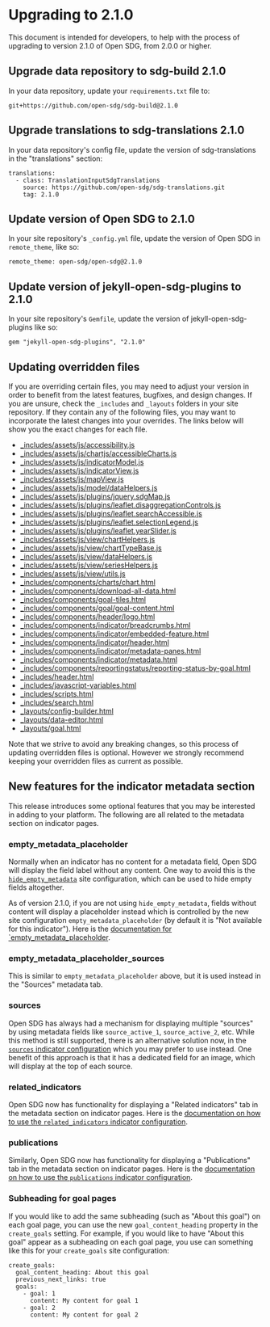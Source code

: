 <h1>Upgrading to 2.1.0</h1>

This document is intended for developers, to help with the process of upgrading to version 2.1.0 of Open SDG, from 2.0.0 or higher.

## Upgrade data repository to sdg-build 2.1.0

In your data repository, update your `requirements.txt` file to:

```
git+https://github.com/open-sdg/sdg-build@2.1.0
```

## Upgrade translations to sdg-translations 2.1.0

In your data repository's config file, update the version of sdg-translations in the "translations" section:

```
translations:
  - class: TranslationInputSdgTranslations
    source: https://github.com/open-sdg/sdg-translations.git
    tag: 2.1.0
```

## Update version of Open SDG to 2.1.0

In your site repository's `_config.yml` file, update the version of Open SDG in `remote_theme`, like so:

```
remote_theme: open-sdg/open-sdg@2.1.0
```

## Update version of jekyll-open-sdg-plugins to 2.1.0

In your site repository's `Gemfile`, update the version of jekyll-open-sdg-plugins like so:

```
gem "jekyll-open-sdg-plugins", "2.1.0"
```

## Updating overridden files

If you are overriding certain files, you may need to adjust your version in order to benefit from the latest features, bugfixes, and design changes. If you are unsure, check the `_includes` and `_layouts` folders in your site repository. If they contain any of the following files, you may want to incorporate the latest changes into your overrides. The links below will show you the exact changes for each file.

* [_includes/assets/js/accessibility.js](https://github.com/open-sdg/open-sdg/compare/2.0.0-dev...2.1.0-dev#diff-c4b47d3a7ddaad00a7ebccf86e2c8c981b91515687c19abb7efdc6069bab0ccf)
* [_includes/assets/js/chartjs/accessibleCharts.js](https://github.com/open-sdg/open-sdg/compare/2.0.0-dev...2.1.0-dev#diff-2947e02401f2edf7c289455a2552f5132ddcbf5733b817062d363fdb89f89227)
* [_includes/assets/js/indicatorModel.js](https://github.com/open-sdg/open-sdg/compare/2.0.0-dev...2.1.0-dev#diff-899e3bbfb5eeef11ac59cd311c1cf8fa874cb773986b5982832f44ff68f04a8d)
* [_includes/assets/js/indicatorView.js](https://github.com/open-sdg/open-sdg/compare/2.0.0-dev...2.1.0-dev#diff-acba7023c8817a67d9425348551a51700b2bdb142fad73af0bfb272bbdd08a01)
* [_includes/assets/js/mapView.js](https://github.com/open-sdg/open-sdg/compare/2.0.0-dev...2.1.0-dev#diff-4fc5a820f12b634018e2047fcc6eb1d47d5d8c8a8bb7b0f1d2c6a16ebae5a3af)
* [_includes/assets/js/model/dataHelpers.js](https://github.com/open-sdg/open-sdg/compare/2.0.0-dev...2.1.0-dev#diff-40499d815f640efd89f9d2f3d1a27d4bef263c2f9d54e5116ca880d0da808e6a)
* [_includes/assets/js/plugins/jquery.sdgMap.js](https://github.com/open-sdg/open-sdg/compare/2.0.0-dev...2.1.0-dev#diff-090de3bceb9b3c5022e042a3d45e82f32e68f7e0c63ca881da87eb4bfec071a3)
* [_includes/assets/js/plugins/leaflet.disaggregationControls.js](https://github.com/open-sdg/open-sdg/compare/2.0.0-dev...2.1.0-dev#diff-9204baadb9a4b331bcb7bd572063083f64b02abcc94dd9b7c5a6608a738f27a2)
* [_includes/assets/js/plugins/leaflet.searchAccessible.js](https://github.com/open-sdg/open-sdg/compare/2.0.0-dev...2.1.0-dev#diff-664332b96a442d745e9274cb8349b74900de8fecd9bd9e5da88dd26a6e095fb6)
* [_includes/assets/js/plugins/leaflet.selectionLegend.js](https://github.com/open-sdg/open-sdg/compare/2.0.0-dev...2.1.0-dev#diff-5b45cc89aa89199087e159a10272920587714223033a722798f925e6296d18f4)
* [_includes/assets/js/plugins/leaflet.yearSlider.js](https://github.com/open-sdg/open-sdg/compare/2.0.0-dev...2.1.0-dev#diff-e0faf161480b7d08815e0d8c56ae84772d7dac7faa5d6c156d01137a36f88e2a)
* [_includes/assets/js/view/chartHelpers.js](https://github.com/open-sdg/open-sdg/compare/2.0.0-dev...2.1.0-dev#diff-57ca50c7583a665d330ac4d254cffa269768af5b0a14612501fa2c1bae4ddcd2)
* [_includes/assets/js/view/chartTypeBase.js](https://github.com/open-sdg/open-sdg/compare/2.0.0-dev...2.1.0-dev#diff-e3635ad86f7d677a190cb5cedee17194dd3c3602e9cace3f6df122997575dda4)
* [_includes/assets/js/view/dataHelpers.js](https://github.com/open-sdg/open-sdg/compare/2.0.0-dev...2.1.0-dev#diff-9f387ea8e9baf11ade17fb7ac6121eb36698c6bc77cb2832dd696085867eb9be)
* [_includes/assets/js/view/seriesHelpers.js](https://github.com/open-sdg/open-sdg/compare/2.0.0-dev...2.1.0-dev#diff-5e61772ea34953912ec178644f6e5982baf4a262c6a2026bfd897cc45c70b196)
* [_includes/assets/js/view/utils.js](https://github.com/open-sdg/open-sdg/compare/2.0.0-dev...2.1.0-dev#diff-7096028ef491827ec58c1f4dbdeb630aa47553de7f1418f6c478198ad4d475e5)
* [_includes/components/charts/chart.html](https://github.com/open-sdg/open-sdg/compare/2.0.0-dev...2.1.0-dev#diff-ed38e7f6a92c1d9f02d5a18618afd07986c88c8d7718cfe9605c7588b39ca3ca)
* [_includes/components/download-all-data.html](https://github.com/open-sdg/open-sdg/compare/2.0.0-dev...2.1.0-dev#diff-4f295183567e9e81c009bb8c7f9fdfd558818c87cb900241e873545a25e330ff)
* [_includes/components/goal-tiles.html](https://github.com/open-sdg/open-sdg/compare/2.0.0-dev...2.1.0-dev#diff-b917910c6504fadf58981aa0458062bec07909e945d3498555ce6b9e9553aa2e)
* [_includes/components/goal/goal-content.html](https://github.com/open-sdg/open-sdg/compare/2.0.0-dev...2.1.0-dev#diff-c59c74d5a960ffb79a02e183d20d1d05209031ca4e571bede2c45047a24e9c8a)
* [_includes/components/header/logo.html](https://github.com/open-sdg/open-sdg/compare/2.0.0-dev...2.1.0-dev#diff-8382db83d6ec3733bdd628a801ae4218e8b5f544a0ecf3dce2c083aec70b260a)
* [_includes/components/indicator/breadcrumbs.html](https://github.com/open-sdg/open-sdg/compare/2.0.0-dev...2.1.0-dev#diff-d5d885f0a09a3b05aea78a7556845e27b8f4c13fca8d065bf696b9e5ad10bbd9)
* [_includes/components/indicator/embedded-feature.html](https://github.com/open-sdg/open-sdg/compare/2.0.0-dev...2.1.0-dev#diff-e0553faa845b14f0678709398d3040e41b9d51e3b3f08d5af38f8f48db1615fe)
* [_includes/components/indicator/header.html](https://github.com/open-sdg/open-sdg/compare/2.0.0-dev...2.1.0-dev#diff-0e21c05fe296898b14f4254b21ad6f71d5a44b90141c230d3de366a176da2273)
* [_includes/components/indicator/metadata-panes.html](https://github.com/open-sdg/open-sdg/compare/2.0.0-dev...2.1.0-dev#diff-2fbe43c361b480b71a69db9b4dc9fca7bc1ffc401638db6ae7d2c979f56dda3c)
* [_includes/components/indicator/metadata.html](https://github.com/open-sdg/open-sdg/compare/2.0.0-dev...2.1.0-dev#diff-cc11e6eba01919f63fddb176ed9baefe4741bd0777924fd167c93627e3d59a9a)
* [_includes/components/reportingstatus/reporting-status-by-goal.html](https://github.com/open-sdg/open-sdg/compare/2.0.0-dev...2.1.0-dev#diff-b16d540c8f7a1606591d39a587008fa8dbe96036a4a5a70d79df96d8ff57ea2d)
* [_includes/header.html](https://github.com/open-sdg/open-sdg/compare/2.0.0-dev...2.1.0-dev#diff-c0311c1df17d5d714db46ca1401ad374a35de861a461d211c6c947f1b2194034)
* [_includes/javascript-variables.html](https://github.com/open-sdg/open-sdg/compare/2.0.0-dev...2.1.0-dev#diff-e96a4a24ce2e1564e7270837c5a918377e2f6b428937ea0b02517fdd9239473e)
* [_includes/scripts.html](https://github.com/open-sdg/open-sdg/compare/2.0.0-dev...2.1.0-dev#diff-d2aabec5480c331c0119175a7e808edf76bfb7e63bf903691b6c5f4f84eb4476)
* [_includes/search.html](https://github.com/open-sdg/open-sdg/compare/2.0.0-dev...2.1.0-dev#diff-c3188fec879251e12fd5aadb9f4a907c34e50c902724735a3f0aedf37582ddea)
* [_layouts/config-builder.html](https://github.com/open-sdg/open-sdg/compare/2.0.0-dev...2.1.0-dev#diff-cfd16c1ebd077a07473ba538af4d790d819243bdf0d212cbd078b5fb602ff78b)
* [_layouts/data-editor.html](https://github.com/open-sdg/open-sdg/compare/2.0.0-dev...2.1.0-dev#diff-c65f37aeacf840ed2df9fa6171af20edfe03504795b26cd1c92c170c4d7bf326)
* [_layouts/goal.html](https://github.com/open-sdg/open-sdg/compare/2.0.0-dev...2.1.0-dev#diff-29b883eaf3e68ad8ccd26059a23a975223f16095706fb071bfe1dfa886157085)

Note that we strive to avoid any breaking changes, so this process of updating overridden files is optional. However we strongly recommend keeping your overridden files as current as possible.

## New features for the indicator metadata section

This release introduces some optional features that you may be interested in adding to your platform. The following are all related to the metadata section on indicator pages.

### empty_metadata_placeholder

Normally when an indicator has no content for a metadata field, Open SDG will display the field label without any content. One way to avoid this is the [`hide_empty_metadata`](https://open-sdg.readthedocs.io/en/latest/configuration/#hide_empty_metadata) site configuration, which can be used to hide empty fields altogether.

As of version 2.1.0, if you are not using `hide_empty_metadata`, fields without content will display a placeholder instead which is controlled by the new site configuration `empty_metadata_placeholder` (by default it is "Not available for this indicator"). Here is the [documentation for `empty_metadata_placeholder](https://github.com/open-sdg/open-sdg/blob/2.1.0-dev/docs/configuration.md#empty_metadata_placeholder).

### empty_metadata_placeholder_sources

This is similar to `empty_metadata_placeholder` above, but it is used instead in the "Sources" metadata tab.

### sources

Open SDG has always had a mechanism for displaying multiple "sources" by using metadata fields like `source_active_1`, `source_active_2`, etc. While this method is still supported, there is an alternative solution now, in the [`sources` indicator configuration](https://github.com/open-sdg/open-sdg/blob/2.1.0-dev/docs/indicator-configuration.md#sources) which you may prefer to use instead. One benefit of this approach is that it has a dedicated field for an image, which will display at the top of each source.

### related_indicators

Open SDG now has functionality for displaying a "Related indicators" tab in the metadata section on indicator pages. Here is the [documentation on how to use the `related_indicators` indicator configuration](https://github.com/open-sdg/open-sdg/blob/2.1.0-dev/docs/indicator-configuration.md#related_indicators).

### publications

Similarly, Open SDG now has functionality for displaying a "Publications" tab in the metadata section on indicator pages. Here is the [documentation on how to use the `publications` indicator configuration](https://github.com/open-sdg/open-sdg/blob/2.1.0-dev/docs/indicator-configuration.md#publications).

### Subheading for goal pages

If you would like to add the same subheading (such as "About this goal") on each goal page, you can use the new `goal_content_heading` property in the `create_goals` setting. For example, if you would like to have "About this goal" appear as a subheading on each goal page, you use can something like this for your `create_goals` site configuration:

```
create_goals:
  goal_content_heading: About this goal
  previous_next_links: true
  goals:
    - goal: 1
      content: My content for goal 1
    - goal: 2
      content: My content for goal 2
```
